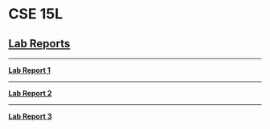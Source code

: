 # CSE 15L

## [Lab Reports](https://www.youtube.com/watch?v=Ml8fewquhFc)

---
**[Lab Report 1](https://victorvm77.github.io/lab-report-1-week-2/)**

---
**[Lab Report 2](https://victorvm77.github.io/lab-report-2-week-4/)**

---
**[Lab Report 3](https://victorvm77.github.io/lab-report-3-week-6/)**